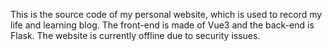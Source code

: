 
This is the source code of my personal website, which is used to record my life and learning blog. The front-end is made of Vue3 and the back-end is Flask. The website is currently offline due to security issues.

